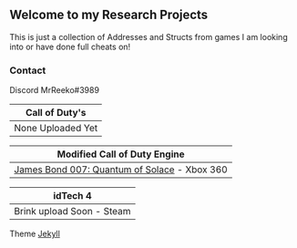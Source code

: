 ## Welcome to my Research Projects

This is just a collection of Addresses and Structs from games I am looking into or have done full cheats on!

### Contact
Discord MrReeko#3989




| Call of Duty's |
| ----------- |
| None Uploaded Yet | 

| Modified Call of Duty Engine |
| ----------- |
| [James Bond 007: Quantum of Solace](https://mrreekoftwxd.github.io/Research/jb007QoS) - Xbox 360| 

| idTech 4 |
| ----------- |
| Brink upload Soon - Steam | 












Theme [Jekyll](https://jekyllrb.com/)
